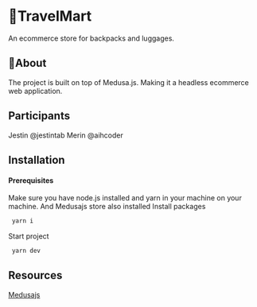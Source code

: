 # 🎒TravelMart

An ecommerce store for backpacks and luggages.

## 🚀About

The project is built on top of Medusa.js. Making it a headless ecommerce web application.

## Participants

Jestin @jestintab
Merin @aihcoder

## Installation

#### Prerequisites

Make sure you have node.js installed and yarn in your machine on your machine.
And Medusajs store also installed
Install packages

```bash
 yarn i
```

Start project

```bash
 yarn dev
```

## Resources

[Medusajs](https://github.com/medusajs/medusa)


